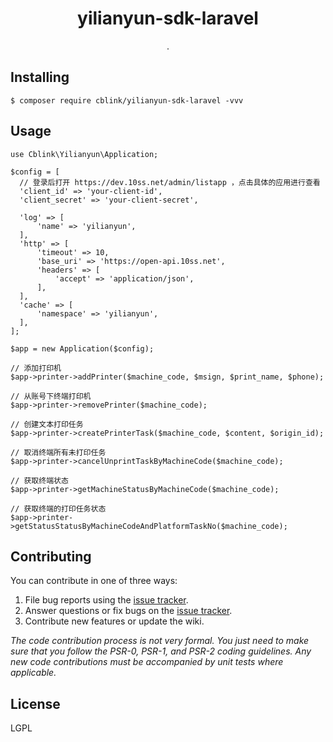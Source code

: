 <h1 align="center"> yilianyun-sdk-laravel </h1>

<p align="center"> .</p>


## Installing

```shell
$ composer require cblink/yilianyun-sdk-laravel -vvv
```

## Usage

```
use Cblink\Yilianyun\Application;

$config = [
  // 登录后打开 https://dev.10ss.net/admin/listapp ，点击具体的应用进行查看
  'client_id' => 'your-client-id',
  'client_secret' => 'your-client-secret',
  
  'log' => [
      'name' => 'yilianyun',
  ],
  'http' => [
      'timeout' => 10,
      'base_uri' => 'https://open-api.10ss.net',
      'headers' => [
          'accept' => 'application/json',
      ],
  ],
  'cache' => [
      'namespace' => 'yilianyun',
  ],
];

$app = new Application($config);

// 添加打印机
$app->printer->addPrinter($machine_code, $msign, $print_name, $phone);

// 从账号下终端打印机
$app->printer->removePrinter($machine_code);

// 创建文本打印任务
$app->printer->createPrinterTask($machine_code, $content, $origin_id);

// 取消终端所有未打印任务
$app->printer->cancelUnprintTaskByMachineCode($machine_code);

// 获取终端状态
$app->printer->getMachineStatusByMachineCode($machine_code);

// 获取终端的打印任务状态
$app->printer->getStatusStatusByMachineCodeAndPlatformTaskNo($machine_code);

```

## Contributing

You can contribute in one of three ways:

1. File bug reports using the [issue tracker](https://github.com/cblink/yilianyun-sdk-laravel/issues).
2. Answer questions or fix bugs on the [issue tracker](https://github.com/cblink/yilianyun-sdk-laravel/issues).
3. Contribute new features or update the wiki.

_The code contribution process is not very formal. You just need to make sure that you follow the PSR-0, PSR-1, and PSR-2 coding guidelines. Any new code contributions must be accompanied by unit tests where applicable._

## License

LGPL